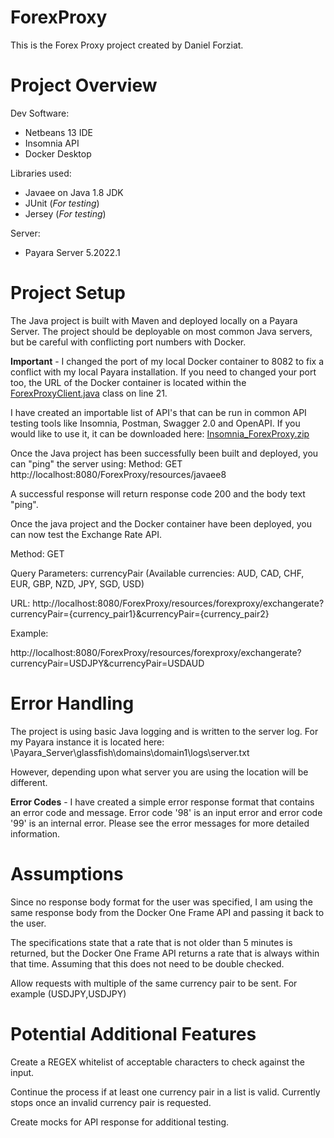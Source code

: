 # ForexProxy

This is the Forex Proxy project created by Daniel Forziat.

# Project Overview

Dev Software: 
- Netbeans 13 IDE
- Insomnia API
- Docker Desktop

Libraries used:
- Javaee on Java 1.8 JDK 
- JUnit (*For testing*)
- Jersey (*For testing*)

Server:
- Payara Server 5.2022.1

# Project Setup
The Java project is built with Maven and deployed locally on a Payara Server. 
The project should be deployable on most common Java servers, but be careful with conflicting port numbers with Docker.

**Important** - 
I changed the port of my local Docker container to 8082 to fix a conflict with my local Payara installation.
If you need to changed your port too, the URL of the Docker container is located within the [ForexProxyClient.java](https://github.com/dforziat/ForexProxy/blob/main/src/main/java/com/mycompany/forexproxy/client/ForexProxyClient.java) class on line 21.

I have created an importable list of API's that can be run in common API testing tools like Insomnia, Postman, Swagger 2.0 and OpenAPI. If you would like to use it, it can be downloaded here: [Insomnia_ForexProxy.zip](https://github.com/dforziat/ForexProxy/files/8504166/Insomnia_ForexProxy.zip)


Once the Java project has been successfully been built and deployed, you can "ping" the server using: 
Method: GET http://localhost:8080/ForexProxy/resources/javaee8

A successful response will return response code 200 and the body text "ping".

Once the java project and the Docker container have been deployed, you can now test the Exchange Rate API.


Method: GET

Query Parameters: currencyPair (Available currencies: AUD, CAD, CHF, EUR, GBP, NZD, JPY, SGD, USD)

URL: http://localhost:8080/ForexProxy/resources/forexproxy/exchangerate?currencyPair={currency_pair1}&currencyPair={currency_pair2}


Example:

http://localhost:8080/ForexProxy/resources/forexproxy/exchangerate?currencyPair=USDJPY&currencyPair=USDAUD

# Error Handling

The project is using basic Java logging and is written to the server log. For my Payara instance it is located here: \Payara_Server\glassfish\domains\domain1\logs\server.txt

However, depending upon what server you are using the location will be different. 

**Error Codes** - I have created a simple error response format that contains an error code and message. Error code '98' is an input error and error code '99' is an internal error. Please see the error messages for more detailed information. 


# Assumptions
Since no response body format for the user was specified, I am using the same response body from the Docker One Frame API and passing it back to the user.

The specifications state that a rate that is not older than 5 minutes is returned, but the Docker One Frame API returns a rate that is always within that time. Assuming that this does not need to be double checked.

Allow requests with multiple of the same currency pair to be sent. For example (USDJPY,USDJPY)

# Potential Additional Features
Create a REGEX whitelist of acceptable characters to check against the input.

Continue the process if at least one currency pair in a list is valid. Currently stops once an invalid currency pair is requested. 

Create mocks for API response for additional testing.



